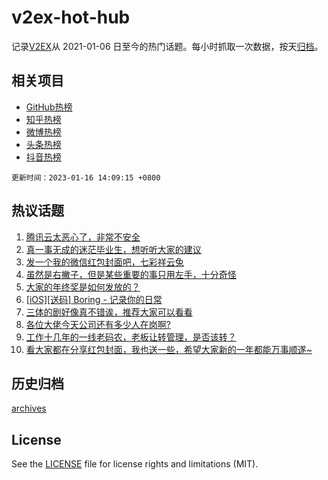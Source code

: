 # v2ex-hot-hub

 记录[V2EX](https://www.v2ex.com/)从 2021-01-06 日至今的热门话题。每小时抓取一次数据，按天[归档](archives)。
 
 ## 相关项目

- [GitHub热榜](https://github.com/snaildev/github-hot-hub)
- [知乎热榜](https://github.com/snaildev/zhihu-hot-hub)
- [微博热榜](https://github.com/snaildev/weibo-hot-hub)
- [头条热榜](https://github.com/snaildev/toutiao-hot-hub)
- [抖音热榜](https://github.com/snaildev/douyin-hot-hub)


 `更新时间：2023-01-16 14:09:15 +0800`

## 热议话题

1. [腾讯云太恶心了，非常不安全](https://www.v2ex.com/t/909154)
1. [真一事无成的迷茫毕业生，想听听大家的建议](https://www.v2ex.com/t/909070)
1. [发一个我的微信红包封面吧，七彩祥云兔](https://www.v2ex.com/t/909156)
1. [虽然是右撇子，但是某些重要的事只用左手，十分奇怪](https://www.v2ex.com/t/909095)
1. [大家的年终奖是如何发放的？](https://www.v2ex.com/t/909201)
1. [[iOS][送码] Boring - 记录你的日常](https://www.v2ex.com/t/909093)
1. [三体的剧好像真不错诶，推荐大家可以看看](https://www.v2ex.com/t/909155)
1. [各位大佬今天公司还有多少人在岗啊?](https://www.v2ex.com/t/909171)
1. [工作十几年的一线老码农，老板让转管理，是否该转？](https://www.v2ex.com/t/909120)
1. [看大家都在分享红包封面，我也送一些，希望大家新的一年都能万事顺遂~](https://www.v2ex.com/t/909101)

## 历史归档

[archives](archives)

## License

See the [LICENSE](LICENSE) file for license rights and limitations (MIT).
